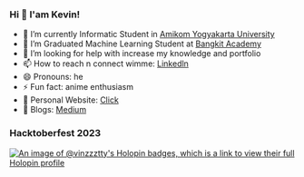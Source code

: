 ### Hi 👋 I'am Kevin!

-   🔭 I’m currently Informatic Student in [Amikom Yogyakarta University](https://informatika.amikom.ac.id/)
-   🌱 I’m Graduated Machine Learning Student at [Bangkit Academy](https://grow.google/intl/id_id/bangkit/?tab=machine-learning)
-   🤔 I’m looking for help with increase my knowledge and portfolio
-   📫 How to reach n connect wimme: [Linkedln](https://www.linkedin.com/in/kevinarnandes/)
-   😄 Pronouns: he
-   ⚡ Fun fact: anime enthusiasm
-   📔 Personal Website: [Click](https://vinar.my.id/)
-   📝 Blogs: [Medium](https://medium.com/@kevinarnandes)

### Hacktoberfest 2023

[![An image of @vinzzztty's Holopin badges, which is a link to view their full Holopin profile](https://holopin.me/vinzzztty)](https://holopin.io/@vinzzztty)
